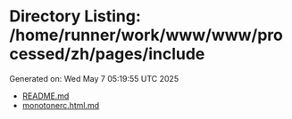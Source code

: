 # Directory Listing: /home/runner/work/www/www/processed/zh/pages/include
Generated on: Wed May  7 05:19:55 UTC 2025

- [README.md](README.md)
- [monotonerc.html.md](monotonerc.html.md)
